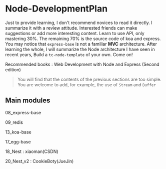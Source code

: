 # Node-DevelopmentPlan

Just to provide learning, I don't recommend novices to read it directly. I summarize it with a review attitude. Interested friends can make suggestions or add more interesting content. Learn to use API, only mastering 30%. The remaining 70% is the source code of koa and express. You may notice that `express-base` is not a familiar **MVC** architecture. After learning the whole, I will summarize the Node architecture I have seen in recent years, Build a `tc-node-template` of your own. Come on!

Recommended books : Web Development with Node and Express (Second edition)
 
> You will find that the contents of the previous sections are too simple. You are welcome to add, for example, the use of `Stream` and `Buffer`

## Main modules

08_express-base

09_redis 

13_koa-base

17_egg-base

18_Nest : xiaoman(CSDN)

20_Nest_v2 : CookieBoty(JueJin)

